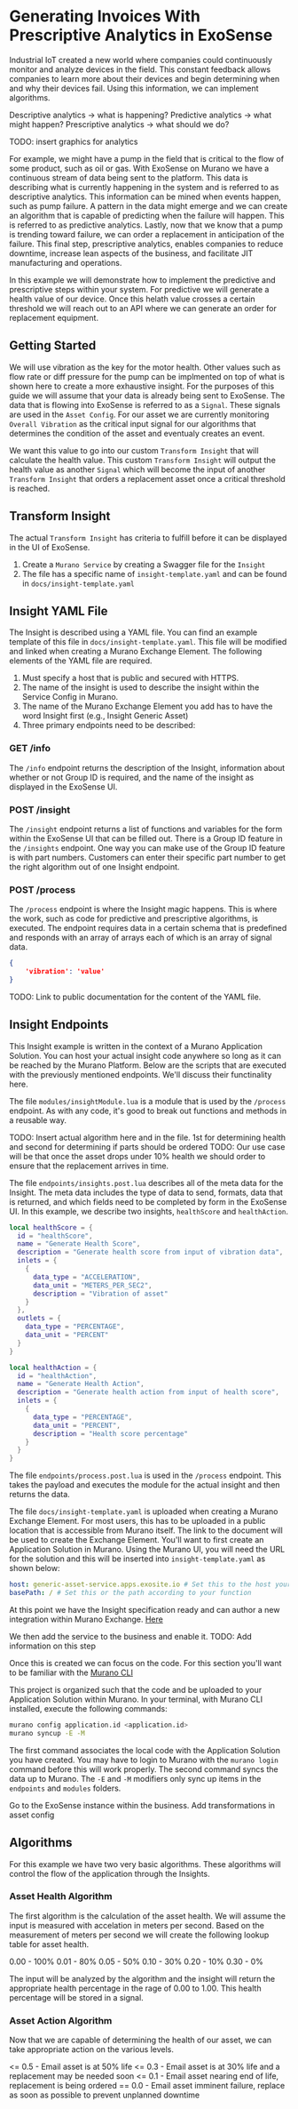 # Generating Invoices With Prescriptive Analytics in ExoSense

Industrial IoT created a new world where companies could continuously monitor and analyze devices in the field. This constant feedback allows companies to learn more about their devices and begin determining when and why their devices fail. Using this information, we can implement algorithms.

Descriptive analytics -> what is happening?
Predictive analytics -> what might happen?
Prescriptive analytics -> what should we do?

TODO: insert graphics for analytics

For example, we might have a pump in the field that is critical to the flow of some product, such as oil or gas. With ExoSense on Murano we have a continuous stream of data being sent to the platform. This data is describing what is currently happening in the system and is referred to as descriptive analytics. This information can be mined when events happen, such as pump failure. A pattern in the data might emerge and we can create an algorithm that is capable of predicting when the failure will happen. This is referred to as predictive analytics. Lastly, now that we know that a pump is trending toward failure, we can order a replacement in anticipation of the failure. This final step, prescriptive analytics, enables companies to reduce downtime, increase lean aspects of the business, and facilitate JIT manufacturing and operations.

In this example we will demonstrate how to implement the predictive and prescriptive steps within your system. For predictive we will generate a health value of our device. Once this helath value crosses a certain threshold we will reach out to an API where we can generate an order for replacement equipment.

## Getting Started

We will use vibration as the key for the motor health. Other values such as flow rate or diff pressure for the pump can be implmented on top of what is shown here to create a more exhaustive insight. For the purposes of this guide we will assume that your data is already being sent to ExoSense. The data that is flowing into ExoSense is referred to as a `Signal`. These signals are used in the `Asset Config`. For our asset we are currently monitoring `Overall Vibration` as the critical input signal for our algorithms that determines the condition of the asset and eventualy creates an event.

We want this value to go into our custom `Transform Insight` that will calculate the health value. This custom `Transform Insight` will output the health value as another `Signal` which will become the input of another `Transform Insight` that orders a replacement asset once a critical threshold is reached. 

## Transform Insight

The actual `Transform Insight` has criteria to fulfill before it can be displayed in the UI of ExoSense.
1. Create a `Murano Service` by creating a Swagger file for the `Insight`
2. The file has a specific name of `insight-template.yaml` and can be found in `docs/insight-template.yaml`

## Insight YAML File

The Insight is described using a YAML file. You can find an example template of this file in `docs/insight-template.yaml`. This file will be modified and linked when creating a Murano Exchange Element. The following elements of the YAML file are required. 
1. Must specify a host that is public and secured with HTTPS. 
2. The name of the insight is used to describe the insight within the Service Config in Murano.
3. The name of the Murano Exchange Element you add has to have the word Insight first (e.g., Insight Generic Asset)
4. Three primary endpoints need to be described:

### GET /info

The `/info` endpoint returns the description of the Insight, information about whether or not Group ID is required, and the name of the insight as displayed in the ExoSense UI.

### POST /insight

The `/insight` endpoint returns a list of functions and variables for the form within the ExoSense UI that can be filled out. There is a Group ID feature in the `/insights` endpoint. One way you can make use of the Group ID feature is with part numbers. Customers can enter their specific part number to get the right algorithm out of one Insight endpoint. 

### POST /process

The `/process` endpoint is where the Insight magic happens. This is where the work, such as code for predictive and prescriptive algorithms, is executed. The endpoint requires data in a certain schema that is predefined and responds with an array of arrays each of which is an array of signal data.

```json
{
    'vibration': 'value'
}
```

TODO: Link to public documentation for the content of the YAML file.

## Insight Endpoints

This Insight example is written in the context of a Murano Application Solution. You can host your actual insight code anywhere so long as it can be reached by the Murano Platform. Below are the scripts that are executed with the previously mentioned endpoints. We'll discuss their functinality here.

The file `modules/insightModule.lua` is a module that is used by the `/process` endpoint. As with any code, it's good to break out functions and methods in a reusable way.

TODO: Insert actual algorithm here and in the file. 1st for determining health and second for determining if parts should be ordered
TODO: Our use case will be that once the asset drops under 10% health we should order to ensure that the replacement arrives in time.

The file `endpoints/insights.post.lua` describes all of the meta data for the Insight. The meta data includes the type of data to send, formats, data that is returned, and which fields need to be completed by form in the ExoSense UI. In this example, we describe two insights, `healthScore` and `healthAction`.

```lua
local healthScore = {
  id = "healthScore",
  name = "Generate Health Score",
  description = "Generate health score from input of vibration data",
  inlets = {
    {
      data_type = "ACCELERATION",
      data_unit = "METERS_PER_SEC2",
      description = "Vibration of asset"
    }
  },
  outlets = {
    data_type = "PERCENTAGE",
    data_unit = "PERCENT"
  }
}

local healthAction = {
  id = "healthAction",
  name = "Generate Health Action",
  description = "Generate health action from input of health score",
  inlets = {
    {
      data_type = "PERCENTAGE",
      data_unit = "PERCENT",
      description = "Health score percentage"
    }
  }
}
```

The file `endpoints/process.post.lua` is used in the `/process` endpoint. 
This takes the payload and executes the module for the actual insight and then returns the data.

The file `docs/insight-template.yaml` is uploaded when creating a Murano Exchange Element. For most users, this has to be uploaded in a public location that is accessible from Murano itself. The link to the document will be used to create the Exchange Element. You'll want to first create an Application Solution in Murano. Using the Murano UI, you will need the URL for the solution and this will be inserted into `insight-template.yaml` as shown below:

```yaml
host: generic-asset-service.apps.exosite.io # Set this to the host your function is on
basePath: / # Set this or the path according to your function
```

At this point we have the Insight specification ready and can author a new integration within Murano Exchange. 
[Here](http://docs.exosite.com/reference/ui/exchange/authoring-elements-guide/#authoring-a-new-exchange-element-professional--enterprise-tiers-only)

We then add the service to the business and enable it. 
TODO: Add information on this step

Once this is created we can focus on the code. For this section you'll want to be familiar with the [Murano CLI](https://docs.exosite.com/development/tools/murano-cli/)

This project is organized such that the code and be uploaded to your Application Solution within Murano. In your terminal, with Murano CLI installed, execute the following commands:

```bash
murano config application.id <application.id>
murano syncup -E -M 
```

The first command associates the local code with the Application Solution you have created. You may have to login to Murano with the `murano login` command before this will work properly. The second command syncs the data up to Murano. The `-E` and `-M` modifiers only sync up items in the `endpoints` and `modules` folders.


Go to the ExoSense instance within the business.
Add transformations in asset config

## Algorithms

For this example we have two very basic algorithms. These algorithms will control the flow of the application through the Insights.

### Asset Health Algorithm

The first algorithm is the calculation of the asset health. We will assume the input is measured with accelation in meters per second. Based on the measurement of meters per second we will create the following lookup table for asset health.

0.00 - 100%
0.01 -  80%
0.05 -  50%
0.10 -  30%
0.20 -  10%
0.30 -   0%

The input will be analyzed by the algorithm and the insight will return the appropriate health percentage in the rage of 0.00 to 1.00. This health percentage will be stored in a signal.

### Asset Action Algorithm

Now that we are capable of determining the health of our asset, we can take appropriate action on the various levels.

<= 0.5 - Email asset is at 50% life
<= 0.3 - Email asset is at 30% life and a replacement may be needed soon
<= 0.1 - Email asset nearing end of life, replacement is being ordered
== 0.0 - Email asset imminent failure, replace as soon as possible to prevent unplanned downtime
